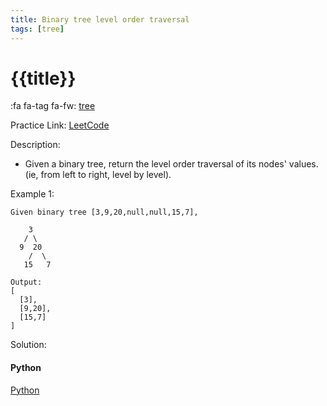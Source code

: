 ```yaml
---
title: Binary tree level order traversal
tags: [tree]
---
```


# {{title}}

:fa fa-tag fa-fw: [tree]({{tagspath}}/tree)

Practice Link: [LeetCode](https://leetcode.com/problems/same-tree/)

Description:

- Given a binary tree, return the level order traversal of its nodes' values. (ie, from left to right, level by level).

Example 1:

```text
Given binary tree [3,9,20,null,null,15,7],

    3
   / \
  9  20
    /  \
   15   7

Output:
[
  [3],
  [9,20],
  [15,7]
]
```

Solution:

<!-- tabs:start -->
#### **Python**

[Python](../pycode/tree/binary-tree-level-order-traversal.py ':include :type=code')
<!-- tabs:end -->
